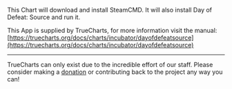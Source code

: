 This Chart will download and install SteamCMD. It will also install Day of Defeat: Source and run it.

This App is supplied by TrueCharts, for more information visit the manual: [https://truecharts.org/docs/charts/incubator/dayofdefeatsource](https://truecharts.org/docs/charts/incubator/dayofdefeatsource)

---

TrueCharts can only exist due to the incredible effort of our staff.
Please consider making a [donation](https://truecharts.org/docs/about/sponsor) or contributing back to the project any way you can!
